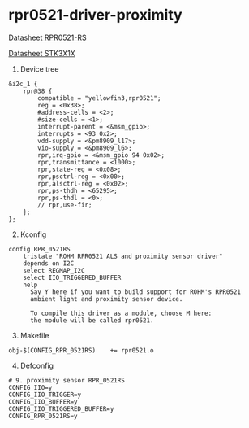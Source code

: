 # rpr0521-driver-proximity

[Datasheet RPR0521-RS](http://rohmfs.rohm.com/en/products/databook/datasheet/opto/optical_sensor/opto_module/rpr-0521rs-e.pdf)

[Datasheet STK3X1X](http://pro0fc108.hkpic1.websiteonline.cn/upload/hc7r.pdf)

1. Device tree

```
&i2c_1 {
	rpr@38 {
		compatible = "yellowfin3,rpr0521";
		reg = <0x38>;
		#address-cells = <2>;
		#size-cells = <1>;
		interrupt-parent = <&msm_gpio>;
		interrupts = <93 0x2>;
		vdd-supply = <&pm8909_l17>;
	  	vio-supply = <&pm8909_l6>;
		rpr,irq-gpio = <&msm_gpio 94 0x02>;
		rpr,transmittance = <1000>;
		rpr,state-reg = <0x08>;
		rpr,psctrl-reg = <0x00>;
		rpr,alsctrl-reg = <0x02>;
		rpr,ps-thdh = <65295>; 
		rpr,ps-thdl = <0>;
		// rpr,use-fir;
	};
};

```

2. Kconfig

```
config RPR_0521RS
	tristate "ROHM RPR0521 ALS and proximity sensor driver"
	depends on I2C
	select REGMAP_I2C
	select IIO_TRIGGERED_BUFFER
	help
	  Say Y here if you want to build support for ROHM's RPR0521
	  ambient light and proximity sensor device.

	  To compile this driver as a module, choose M here:
	  the module will be called rpr0521.
```

3. Makefile

```
obj-$(CONFIG_RPR_0521RS)	+= rpr0521.o
```

4. Defconfig

```
# 9. proximity sensor RPR_0521RS
CONFIG_IIO=y
CONFIG_IIO_TRIGGER=y
CONFIG_IIO_BUFFER=y
CONFIG_IIO_TRIGGERED_BUFFER=y
CONFIG_RPR_0521RS=y
```
